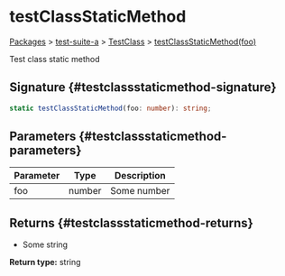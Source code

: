 # testClassStaticMethod

[Packages](/) > [test-suite-a](/test-suite-a/) > [TestClass](/test-suite-a/testclass-class/) > [testClassStaticMethod(foo)](/test-suite-a/testclass-class/testclassstaticmethod-method)

Test class static method

## Signature {#testclassstaticmethod-signature}

```typescript
static testClassStaticMethod(foo: number): string;
```

## Parameters {#testclassstaticmethod-parameters}

| Parameter | Type | Description |
| --- | --- | --- |
| foo | number | Some number |

## Returns {#testclassstaticmethod-returns}

- Some string

**Return type:** string
